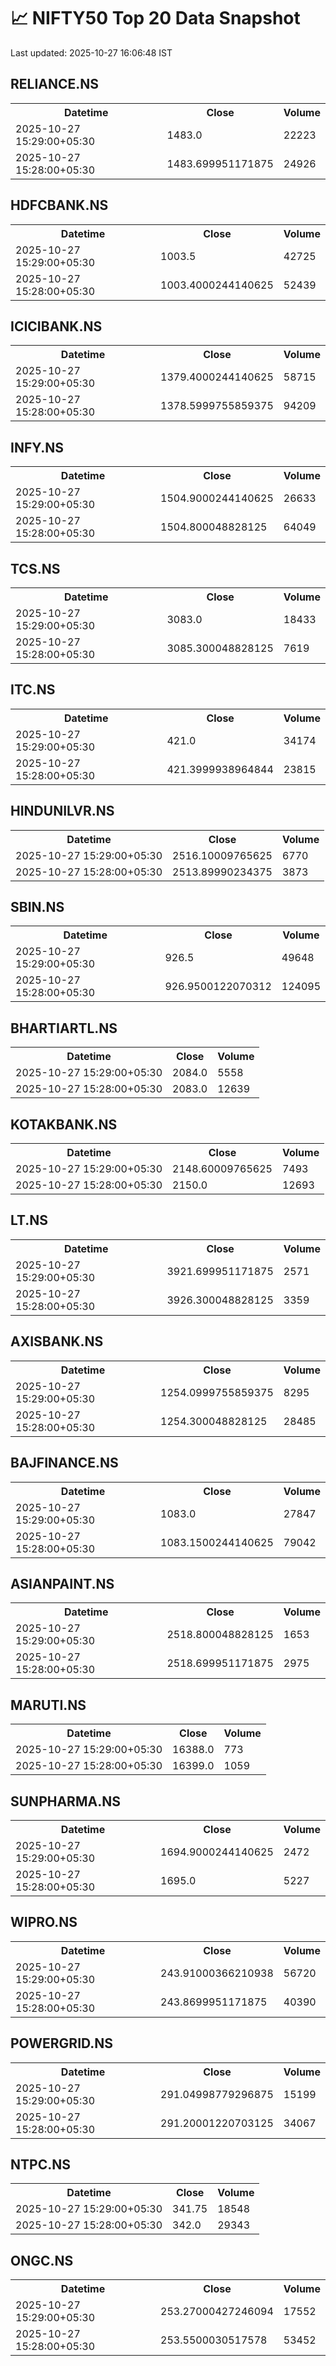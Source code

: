 # 📈 NIFTY50 Top 20 Data Snapshot

Last updated: 2025-10-27 16:06:48 IST

## RELIANCE.NS

<table>
  <tr><th>Datetime</th><th>Close</th><th>Volume</th></tr>
  <tr><td>2025-10-27 15:29:00+05:30</td><td>1483.0</td><td>22223</td></tr>
  <tr><td>2025-10-27 15:28:00+05:30</td><td>1483.699951171875</td><td>24926</td></tr>
</table>

## HDFCBANK.NS

<table>
  <tr><th>Datetime</th><th>Close</th><th>Volume</th></tr>
  <tr><td>2025-10-27 15:29:00+05:30</td><td>1003.5</td><td>42725</td></tr>
  <tr><td>2025-10-27 15:28:00+05:30</td><td>1003.4000244140625</td><td>52439</td></tr>
</table>

## ICICIBANK.NS

<table>
  <tr><th>Datetime</th><th>Close</th><th>Volume</th></tr>
  <tr><td>2025-10-27 15:29:00+05:30</td><td>1379.4000244140625</td><td>58715</td></tr>
  <tr><td>2025-10-27 15:28:00+05:30</td><td>1378.5999755859375</td><td>94209</td></tr>
</table>

## INFY.NS

<table>
  <tr><th>Datetime</th><th>Close</th><th>Volume</th></tr>
  <tr><td>2025-10-27 15:29:00+05:30</td><td>1504.9000244140625</td><td>26633</td></tr>
  <tr><td>2025-10-27 15:28:00+05:30</td><td>1504.800048828125</td><td>64049</td></tr>
</table>

## TCS.NS

<table>
  <tr><th>Datetime</th><th>Close</th><th>Volume</th></tr>
  <tr><td>2025-10-27 15:29:00+05:30</td><td>3083.0</td><td>18433</td></tr>
  <tr><td>2025-10-27 15:28:00+05:30</td><td>3085.300048828125</td><td>7619</td></tr>
</table>

## ITC.NS

<table>
  <tr><th>Datetime</th><th>Close</th><th>Volume</th></tr>
  <tr><td>2025-10-27 15:29:00+05:30</td><td>421.0</td><td>34174</td></tr>
  <tr><td>2025-10-27 15:28:00+05:30</td><td>421.3999938964844</td><td>23815</td></tr>
</table>

## HINDUNILVR.NS

<table>
  <tr><th>Datetime</th><th>Close</th><th>Volume</th></tr>
  <tr><td>2025-10-27 15:29:00+05:30</td><td>2516.10009765625</td><td>6770</td></tr>
  <tr><td>2025-10-27 15:28:00+05:30</td><td>2513.89990234375</td><td>3873</td></tr>
</table>

## SBIN.NS

<table>
  <tr><th>Datetime</th><th>Close</th><th>Volume</th></tr>
  <tr><td>2025-10-27 15:29:00+05:30</td><td>926.5</td><td>49648</td></tr>
  <tr><td>2025-10-27 15:28:00+05:30</td><td>926.9500122070312</td><td>124095</td></tr>
</table>

## BHARTIARTL.NS

<table>
  <tr><th>Datetime</th><th>Close</th><th>Volume</th></tr>
  <tr><td>2025-10-27 15:29:00+05:30</td><td>2084.0</td><td>5558</td></tr>
  <tr><td>2025-10-27 15:28:00+05:30</td><td>2083.0</td><td>12639</td></tr>
</table>

## KOTAKBANK.NS

<table>
  <tr><th>Datetime</th><th>Close</th><th>Volume</th></tr>
  <tr><td>2025-10-27 15:29:00+05:30</td><td>2148.60009765625</td><td>7493</td></tr>
  <tr><td>2025-10-27 15:28:00+05:30</td><td>2150.0</td><td>12693</td></tr>
</table>

## LT.NS

<table>
  <tr><th>Datetime</th><th>Close</th><th>Volume</th></tr>
  <tr><td>2025-10-27 15:29:00+05:30</td><td>3921.699951171875</td><td>2571</td></tr>
  <tr><td>2025-10-27 15:28:00+05:30</td><td>3926.300048828125</td><td>3359</td></tr>
</table>

## AXISBANK.NS

<table>
  <tr><th>Datetime</th><th>Close</th><th>Volume</th></tr>
  <tr><td>2025-10-27 15:29:00+05:30</td><td>1254.0999755859375</td><td>8295</td></tr>
  <tr><td>2025-10-27 15:28:00+05:30</td><td>1254.300048828125</td><td>28485</td></tr>
</table>

## BAJFINANCE.NS

<table>
  <tr><th>Datetime</th><th>Close</th><th>Volume</th></tr>
  <tr><td>2025-10-27 15:29:00+05:30</td><td>1083.0</td><td>27847</td></tr>
  <tr><td>2025-10-27 15:28:00+05:30</td><td>1083.1500244140625</td><td>79042</td></tr>
</table>

## ASIANPAINT.NS

<table>
  <tr><th>Datetime</th><th>Close</th><th>Volume</th></tr>
  <tr><td>2025-10-27 15:29:00+05:30</td><td>2518.800048828125</td><td>1653</td></tr>
  <tr><td>2025-10-27 15:28:00+05:30</td><td>2518.699951171875</td><td>2975</td></tr>
</table>

## MARUTI.NS

<table>
  <tr><th>Datetime</th><th>Close</th><th>Volume</th></tr>
  <tr><td>2025-10-27 15:29:00+05:30</td><td>16388.0</td><td>773</td></tr>
  <tr><td>2025-10-27 15:28:00+05:30</td><td>16399.0</td><td>1059</td></tr>
</table>

## SUNPHARMA.NS

<table>
  <tr><th>Datetime</th><th>Close</th><th>Volume</th></tr>
  <tr><td>2025-10-27 15:29:00+05:30</td><td>1694.9000244140625</td><td>2472</td></tr>
  <tr><td>2025-10-27 15:28:00+05:30</td><td>1695.0</td><td>5227</td></tr>
</table>

## WIPRO.NS

<table>
  <tr><th>Datetime</th><th>Close</th><th>Volume</th></tr>
  <tr><td>2025-10-27 15:29:00+05:30</td><td>243.91000366210938</td><td>56720</td></tr>
  <tr><td>2025-10-27 15:28:00+05:30</td><td>243.8699951171875</td><td>40390</td></tr>
</table>

## POWERGRID.NS

<table>
  <tr><th>Datetime</th><th>Close</th><th>Volume</th></tr>
  <tr><td>2025-10-27 15:29:00+05:30</td><td>291.04998779296875</td><td>15199</td></tr>
  <tr><td>2025-10-27 15:28:00+05:30</td><td>291.20001220703125</td><td>34067</td></tr>
</table>

## NTPC.NS

<table>
  <tr><th>Datetime</th><th>Close</th><th>Volume</th></tr>
  <tr><td>2025-10-27 15:29:00+05:30</td><td>341.75</td><td>18548</td></tr>
  <tr><td>2025-10-27 15:28:00+05:30</td><td>342.0</td><td>29343</td></tr>
</table>

## ONGC.NS

<table>
  <tr><th>Datetime</th><th>Close</th><th>Volume</th></tr>
  <tr><td>2025-10-27 15:29:00+05:30</td><td>253.27000427246094</td><td>17552</td></tr>
  <tr><td>2025-10-27 15:28:00+05:30</td><td>253.5500030517578</td><td>53452</td></tr>
</table>

